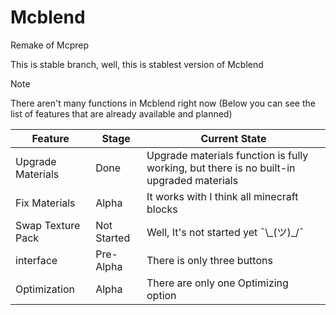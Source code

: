 # Mcblend
Remake of Mcprep

This is stable branch, well, this is stablest version of Mcblend

> [!NOTE]
> There aren't many functions in Mcblend right now (Below you can see the list of features that are already available and planned)


| Feature | Stage | Current State |
| --- | --- | --- |
| Upgrade Materials | Done | Upgrade materials function is fully working, but there is no built-in upgraded materials |
| Fix Materials | Alpha | It works with I think all minecraft blocks |
| Swap Texture Pack | Not Started | Well, It's not started yet ¯\\\_(ツ)\_/¯ |
| interface | Pre-Alpha | There is only three buttons |
| Optimization | Alpha | There are only one Optimizing option |
